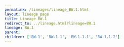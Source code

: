 ```yaml
---
permalink: /lineages/lineage_BW.1.html
layout: lineage_page
title: Lineage BW.1
redirect_to: ../lineage.html?lineage=BW.1
lineage: BW.1
parent: 
children: ['BW.1', 'BW.1.1', 'BW.1.1.1', 'BW.1.1.2']
---
```

